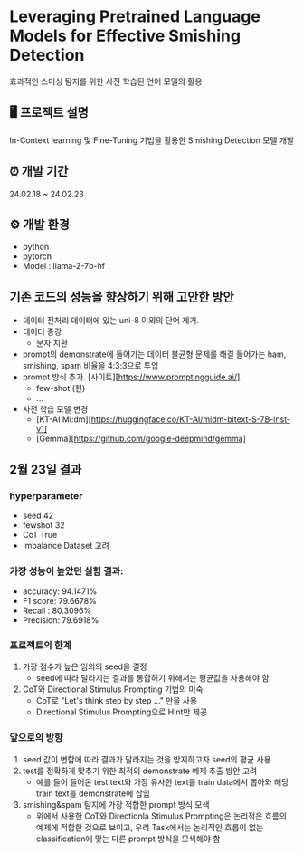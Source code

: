 # Leveraging Pretrained Language Models for Effective Smishing Detection
효과적인 스미싱 탐지를 위한 사전 학습된 언어 모델의 활용

## 🖥️ 프로젝트 설명
In-Context learning 및 Fine-Tuning 기법을 활용한 Smishing Detection 모델 개발

## ⏰ 개발 기간
24.02.18 ~ 24.02.23

## ⚙️ 개발 환경
- python
- pytorch
- Model : llama-2-7b-hf

## 기존 코드의 성능을 향상하기 위해 고안한 방안
- 데이터 전처리
    데이터에 있는 uni-8 이외의 단어 제거.
- 데이터 증강
    - 문자 치환
- prompt의 demonstrate에 들어가는 데이터 불균형 문제를 해결
    들어가는 ham, smishing, spam 비율을 4:3:3으로 투입
- prompt 방식 추가. [사이트][https://www.promptingguide.ai/] 
    - few-shot (현)
    - ...
- 사전 학습 모델 변경
    - [KT-AI Mi:dm][https://huggingface.co/KT-AI/midm-bitext-S-7B-inst-v1]
    - [Gemma][https://github.com/google-deepmind/gemma]

## 2월 23일 결과
### hyperparameter
- seed 42
- fewshot 32
- CoT True
- Imbalance Dataset 고려

### 가장 성능이 높았던 실험 결과: 
- accuracy: 	94.1471%
- F1 score: 	79.6678%
- Recall :	    80.3096%
- Precision:	79.6918%

### 프로젝트의 한계
1. 가장 점수가 높은 임의의 seed을 결정
    - seed에 따라 달라지는 결과를 통합하기 위해서는 평균값을 사용해야 함
2. CoT와 Directional Stimulus Prompting 기법의 미숙
    - CoT로 "Let's think step by step ..." 만을 사용
    - Directional Stimulus Prompting으로 Hint만 제공

### 앞으로의 방향
1. seed 값이 변함에 따라 결과가 달라지는 것을 방지하고자 seed의 평균 사용
2. test를 정확하게 맞추기 위한 최적의 demonstrate 예제 추출 방안 고려
    - 예를 들어 들어온 test text와 가장 유사한 text를 train data에서 뽑아와 해당 train text를 demonstrate에 삽입
3. smishing&spam 탐지에 가장 적합한 prompt 방식 모색
    - 위에서 사용한 CoT와 Directionla Stimulus Prompting은 논리적은 흐름의 예제에 적합한 것으로 보이고, 우리 Task에서는 논리적인 흐름이 없는 classification에 맞는 다른 prompt 방식을 모색해야 함